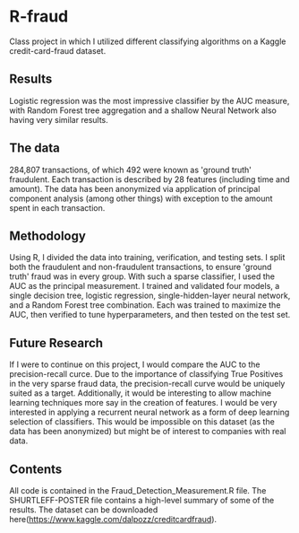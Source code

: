 # R-fraud
Class project in which I utilized different classifying algorithms on a Kaggle credit-card-fraud dataset.

## Results
Logistic regression was the most impressive classifier by the AUC measure, with Random Forest tree aggregation and a shallow Neural Network also having very similar results.

## The data
284,807 transactions, of which 492 were known as 'ground truth' fraudulent. Each transaction is described by 28 features (including time and amount). The data has been anonymized via application of principal component analysis (among other things) with exception to the amount spent in each transaction.

## Methodology
Using R, I divided the data into training, verification, and testing sets. I split both the fraudulent and non-fraudulent transactions, to ensure 'ground truth' fraud was in every group. With such a sparse classifier, I used the AUC as the principal measurement. I trained and validated four models, a single decision tree, logistic regression, single-hidden-layer neural network, and a Random Forest tree combination. Each was trained to maximize the AUC, then verified to tune hyperparameters, and then tested on the test set.

## Future Research
If I were to continue on this project, I would compare the AUC to the precision-recall curce. Due to the importance of classifying True Positives in the very sparse fraud data, the precision-recall curve would be uniquely suited as a target. Additionally, it would be interesting to allow machine learning techniques more say in the creation of features. I would be very interested in applying a recurrent neural network as a form of deep learning selection of classifiers. This would be impossible on this dataset (as the data has been anonymized) but might be of interest to companies with real data.

## Contents
All code is contained in the Fraud\_Detection\_Measurement.R file. The SHURTLEFF-POSTER file contains a high-level summary of some of the results. The dataset can be downloaded here(https://www.kaggle.com/dalpozz/creditcardfraud).
